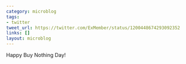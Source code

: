 ```yaml
---
category: microblog
tags:
- twitter
tweet_url: https://twitter.com/ExMember/status/1200448674293092352
links: []
layout: microblog
---
```

Happy Buy Nothing Day!
